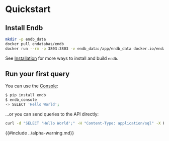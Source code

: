 # Quickstart

## Install Endb

```sh
mkdir -p endb_data
docker pull endatabas/endb
docker run --rm -p 3803:3803 -v endb_data:/app/endb_data docker.io/endatabas/endb
```

See [Installation](../reference/installation.md) for more ways to install
and build `endb`.

## Run your first query

You can use the [Console](../reference/console.md):

```sh
$ pip install endb
$ endb_console
-> SELECT 'Hello World';
```

...or you can send queries to the API directly:

```sh
curl -d "SELECT 'Hello World';" -H "Content-Type: application/sql" -X POST http://localhost:3803/sql
```

{{#include ../alpha-warning.md}}
